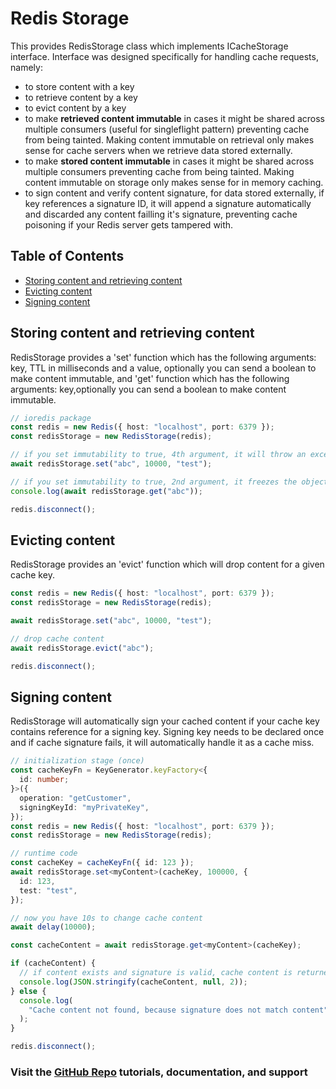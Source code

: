 # Redis Storage

This provides RedisStorage class which implements ICacheStorage interface. Interface was designed specifically for handling cache requests, namely:

- to store content with a key
- to retrieve content by a key
- to evict content by a key
- to make **retrieved content immutable** in cases it might be shared across multiple consumers (useful for singleflight pattern) preventing cache from being tainted. Making content immutable on retrieval only makes sense for cache servers when we retrieve data stored externally.
- to make **stored content immutable** in cases it might be shared across multiple consumers preventing cache from being tainted. Making content immutable on storage only makes sense for in memory caching.
- to sign content and verify content signature, for data stored externally, if key references a signature ID, it will append a signature automatically and discarded any content failling it's signature, preventing cache poisoning if your Redis server gets tampered with.

## Table of Contents

<!-- prettier-ignore-start -->

- [Storing content and retrieving content](#storing-content-and-retrieving-content)
- [Evicting content](#evicting-content)
- [Signing content]()

<!-- prettier-ignore-end -->

## Storing content and retrieving content

RedisStorage provides a 'set' function which has the following arguments: key, TTL in milliseconds and a value, optionally you can send a boolean to make content immutable, and 'get' function which has the following arguments: key,optionally you can send a boolean to make content immutable.

```ts
// ioredis package
const redis = new Redis({ host: "localhost", port: 6379 });
const redisStorage = new RedisStorage(redis);

// if you set immutability to true, 4th argument, it will throw an exception because it cannot be guaranteed when storing.
await redisStorage.set("abc", 10000, "test");

// if you set immutability to true, 2nd argument, it freezes the object making sure it cannot be tainted (it will throw exception on runtime, so test it througly), this way it cannot be changed by multiple threads.
console.log(await redisStorage.get("abc"));

redis.disconnect();
```

## Evicting content

RedisStorage provides an 'evict' function which will drop content for a given cache key.

```ts
const redis = new Redis({ host: "localhost", port: 6379 });
const redisStorage = new RedisStorage(redis);

await redisStorage.set("abc", 10000, "test");

// drop cache content
await redisStorage.evict("abc");

redis.disconnect();
```

## Signing content

RedisStorage will automatically sign your cached content if your cache key contains reference for a signing key. Signing key needs to be declared once and if cache signature fails, it will automatically handle it as a cache miss.

```ts
// initialization stage (once)
const cacheKeyFn = KeyGenerator.keyFactory<{
  id: number;
}>({
  operation: "getCustomer",
  signingKeyId: "myPrivateKey",
});
const redis = new Redis({ host: "localhost", port: 6379 });
const redisStorage = new RedisStorage(redis);

// runtime code
const cacheKey = cacheKeyFn({ id: 123 });
await redisStorage.set<myContent>(cacheKey, 100000, {
  id: 123,
  test: "test",
});

// now you have 10s to change cache content
await delay(10000);

const cacheContent = await redisStorage.get<myContent>(cacheKey);

if (cacheContent) {
  // if content exists and signature is valid, cache content is returned
  console.log(JSON.stringify(cacheContent, null, 2));
} else {
  console.log(
    "Cache content not found, because signature does not match content"
  );
}

redis.disconnect();
```

### Visit the [GitHub Repo](https://github.com/nelsongomes/reliable-caching/) tutorials, documentation, and support
